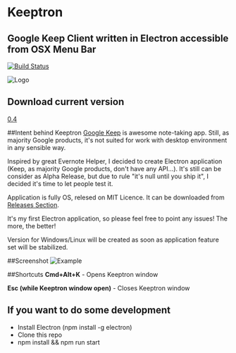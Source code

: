 # Keeptron
## Google Keep Client written in Electron accessible from OSX Menu Bar 
[![Build Status](https://travis-ci.org/ArturSkowronski/keeptron.svg?branch=master)](https://travis-ci.org/ArturSkowronski/keeptron)

![Logo](http://i.imgur.com/NQrESNs.png)
## Download current version
[0.4](https://github.com/ArturSkowronski/keeptron/releases/tag/v0.4-alpha) 

##Intent behind Keeptron
[Google Keep](https://keep.google.com/) is awesome note-taking app. Still, as majority Google products, it's not suited for work with desktop environment in any sensible way. 

Inspired by great Evernote Helper, I decided to create Electron application (Keep, as majority Google products, don't have any API...). It's still can be consider as Alpha Release, but due to rule "it's null until you ship it", I decided it's time to let people test it. 

Application is fully OS, relesed on MIT Licence. It can be downloaded from [Releases Section](https://github.com/ArturSkowronski/keeptron/releases).  

It's my first Electron application, so please feel free to point any issues! The more, the better!

Version for Windows/Linux will be created as soon as application feature set will be stabilized.

##Screenshot
![Example](http://i.imgur.com/XzCn6A0.jpg)

##Shortcuts
**Cmd+Alt+K** - Opens Keeptron window

**Esc (while Keeptron window open)** - Closes Keeptron window


## If you want to do some development
* Install Electron (npm install -g electron)
* Clone this repo
* npm install && npm run start

